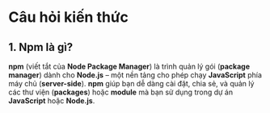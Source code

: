# Câu hỏi kiến thức
## 1. Npm là gì?
**npm** (viết tắt của **Node Package Manager**) là trình quản lý gói (**package manager**) dành cho **Node.js** – một nền tảng cho phép chạy **JavaScript** phía máy chủ (**server-side**). **npm** giúp bạn dễ dàng cài đặt, chia sẻ, và quản lý các thư viện (**packages**) hoặc **module** mà bạn sử dụng trong dự án **JavaScript** hoặc **Node.js**.
